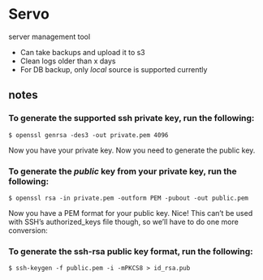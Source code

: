 # Servo

server management tool
 * Can take backups and upload it to s3
 * Clean logs older than x days
 * For DB backup, only *local* source is supported currently



## notes
### To generate the supported ssh private key, run the following:
```
$ openssl genrsa -des3 -out private.pem 4096
```
Now you have your private key. Now you need to generate the public key.

### To generate the *public* key from your private key, run the following:
```
$ openssl rsa -in private.pem -outform PEM -pubout -out public.pem
```

Now you have a PEM format for your public key. Nice! This can’t be used with SSH’s authorized_keys file though, so we’ll have to do one more conversion:

### To generate the ssh-rsa public key format, run the following:
```
$ ssh-keygen -f public.pem -i -mPKCS8 > id_rsa.pub
```